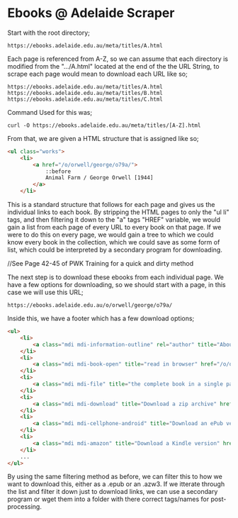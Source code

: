 # Ebooks @ Adelaide Scraper

Start with the root directory;

`https://ebooks.adelaide.edu.au/meta/titles/A.html`

Each page is referenced from A-Z, so we can assume that each directory is modified from the ".../A.html" located at the end of the the URL String, to scrape each page would mean to download each URL like so;

`https://ebooks.adelaide.edu.au/meta/titles/A.html`
`https://ebooks.adelaide.edu.au/meta/titles/B.html`
`https://ebooks.adelaide.edu.au/meta/titles/C.html`

Command Used for this was;

`curl -O https://ebooks.adelaide.edu.au/meta/titles/[A-Z].html`

From that, we are given a HTML structure that is assigned like so;

```html
<ul class="works">
    <li>
        <a href="/o/orwell/george/o79a/">
            ::before
            Animal Farm / George Orwell [1944]
        </a>
    </li>
```

This is a standard structure that follows for each page and gives us the individual links to each book. By stripping the HTML pages to only the "ul li" tags, and then filtering it down to the "a" tags "HREF" variable, we would gain a list from each page of every URL to every book on that page. If we were to do this on every page, we would gain a tree to which we could know every book in the collection, which we could save as some form of list, which could be interpreted by a secondary program for downloading.

//See Page 42-45 of PWK Training for a quick and dirty method

The next step is to download these ebooks from each individual page. We have a few options for downloading, so we should start with a page, in this case we will use this URL;

`https://ebooks.adelaide.edu.au/o/orwell/george/o79a/`

Inside this, we have a footer which has a few download options;

```html
<ul>
    <li>
        <a class="mdi mdi-information-outline" rel="author" title="About this book" href="/o/orwell/george/"> about</a>
    </li>
    <li>
        <a class="mdi mdi-book-open" title="read in browser" href="/o/orwell/george/o79a/"> read</a>
    </li>
    <li>
        <a class="mdi mdi-file" title="the complete book in a single page" href="/o/orwell/george/o79a/complete.html"> complete</a>
    </li>
    <li>
        <a class="mdi mdi-download" title="Download a zip archive" href="/cgi-bin/zip/o/orwell/george/o79a"> download</a>
    </li>
    <li>
        <a class="mdi mdi-cellphone-android" title="Download an ePub version" href="/o/orwell/george/o79a/o79a.epub"> ePub</a>
    </li>
    <li>
        <a class="mdi mdi-amazon" title="Download a Kindle version" href="/o/orwell/george/o79a/o79a.azw3"> Kindle</a>
    </li>
    ...
</ul>
```

By using the same filtering method as before, we can filter this to how we want to download this, either as a .epub or an .azw3. If we itterate through the list and filter it down just to download links, we can use a secondary program or wget them into a folder with there correct tags/names for post-processing.